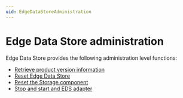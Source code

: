 ```yaml
---
uid: EdgeDataStoreAdministration
---
```


# Edge Data Store administration

Edge Data Store provides the following administration level functions:

- [Retrieve product version information](xref:RetrieveProductVersionInformation)
- [Reset Edge Data Store](xref:ResetEdgeDataStore)
- [Reset the Storage component](xref:ResetTheStorageComponent)
- [Stop and start and EDS adapter](xref:StopAndStartAnEDSAdapter)




